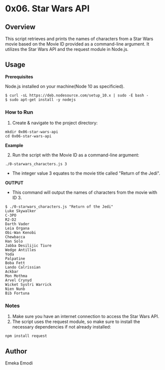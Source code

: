 # 0x06. Star Wars API

## Overview

This script retrieves and prints the names of characters from a Star Wars movie based on the Movie ID provided as a command-line argument. It utilizes the Star Wars API and the request module in Node.js.

## Usage

**Prerequisites**

Node.js installed on your machine(Node 10 as specificied).
```shell
$ curl -sL https://deb.nodesource.com/setup_10.x | sudo -E bash -
$ sudo apt-get install -y nodejs
```

### How to Run

1. Create & navigate to the project directory:

```shell
mkdir 0x06-star-wars-api
cd 0x06-star-wars-api
```

**Example**

2. Run the script with the Movie ID as a command-line argument:

```shell
./0-starwars_characters.js 3
```
- The integer value 3 equates to the movie title called "Return of the Jedi".

**OUTPUT**
- This command will output the names of characters from the movie with ID 3.
```shell
$ ./0-starwars_characters.js "Return of the Jedi"
Luke Skywalker
C-3PO
R2-D2
Darth Vader
Leia Organa
Obi-Wan Kenobi
Chewbacca
Han Solo
Jabba Desilijic Tiure
Wedge Antilles
Yoda
Palpatine
Boba Fett
Lando Calrissian
Ackbar
Mon Mothma
Arvel Crynyd
Wicket Systri Warrick
Nien Nunb
Bib Fortuna
```

### Notes

1. Make sure you have an internet connection to access the Star Wars API.
2. The script uses the request module, so make sure to install the necessary dependencies if not already installed:
```shell
npm install request
```

## Author
Emeka Emodi
